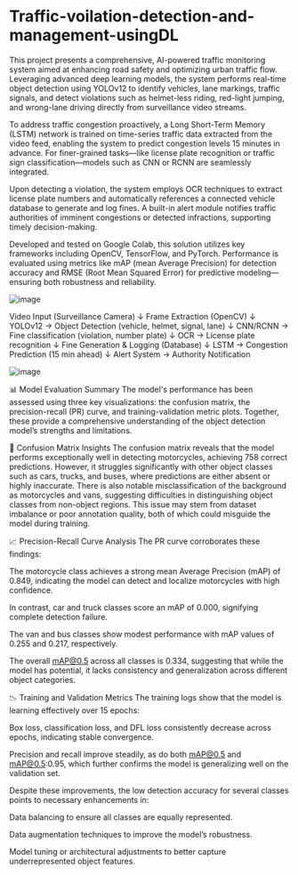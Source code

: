 # Traffic-voilation-detection-and-management-usingDL
This project presents a comprehensive, AI-powered traffic monitoring system aimed at enhancing road safety and optimizing urban traffic flow. Leveraging advanced deep learning models, the system performs real-time object detection using YOLOv12 to identify vehicles, lane markings, traffic signals, and detect violations such as helmet-less riding, red-light jumping, and wrong-lane driving directly from surveillance video streams.

To address traffic congestion proactively, a Long Short-Term Memory (LSTM) network is trained on time-series traffic data extracted from the video feed, enabling the system to predict congestion levels 15 minutes in advance. For finer-grained tasks—like license plate recognition or traffic sign classification—models such as CNN or RCNN are seamlessly integrated.

Upon detecting a violation, the system employs OCR techniques to extract license plate numbers and automatically references a connected vehicle database to generate and log fines. A built-in alert module notifies traffic authorities of imminent congestions or detected infractions, supporting timely decision-making.

Developed and tested on Google Colab, this solution utilizes key frameworks including OpenCV, TensorFlow, and PyTorch. Performance is evaluated using metrics like mAP (mean Average Precision) for detection accuracy and RMSE (Root Mean Squared Error) for predictive modeling—ensuring both robustness and reliability.

![image](https://github.com/user-attachments/assets/3d54c4c0-cb56-473a-8879-6d1fca1fb7c2)

Video Input (Surveillance Camera)
        ↓
  Frame Extraction (OpenCV)
        ↓
  YOLOv12 → Object Detection (vehicle, helmet, signal, lane)
        ↓
  CNN/RCNN → Fine classification (violation, number plate)
        ↓
  OCR → License plate recognition
        ↓
  Fine Generation & Logging (Database)
        ↓
  LSTM → Congestion Prediction (15 min ahead)
        ↓
  Alert System → Authority Notification

![image](https://github.com/user-attachments/assets/160a1382-1e70-4146-929f-af4dc046af43)

📊 Model Evaluation Summary
The model's performance has been assessed using three key visualizations: the confusion matrix, the precision-recall (PR) curve, and training-validation metric plots. Together, these provide a comprehensive understanding of the object detection model’s strengths and limitations.

🔄 Confusion Matrix Insights
The confusion matrix reveals that the model performs exceptionally well in detecting motorcycles, achieving 758 correct predictions. However, it struggles significantly with other object classes such as cars, trucks, and buses, where predictions are either absent or highly inaccurate. There is also notable misclassification of the background as motorcycles and vans, suggesting difficulties in distinguishing object classes from non-object regions. This issue may stem from dataset imbalance or poor annotation quality, both of which could misguide the model during training.

📈 Precision-Recall Curve Analysis
The PR curve corroborates these findings:

The motorcycle class achieves a strong mean Average Precision (mAP) of 0.849, indicating the model can detect and localize motorcycles with high confidence.

In contrast, car and truck classes score an mAP of 0.000, signifying complete detection failure.

The van and bus classes show modest performance with mAP values of 0.255 and 0.217, respectively.

The overall mAP@0.5 across all classes is 0.334, suggesting that while the model has potential, it lacks consistency and generalization across different object categories.

📉 Training and Validation Metrics
The training logs show that the model is learning effectively over 15 epochs:

Box loss, classification loss, and DFL loss consistently decrease across epochs, indicating stable convergence.

Precision and recall improve steadily, as do both mAP@0.5 and mAP@0.5:0.95, which further confirms the model is generalizing well on the validation set.

Despite these improvements, the low detection accuracy for several classes points to necessary enhancements in:

Data balancing to ensure all classes are equally represented.

Data augmentation techniques to improve the model’s robustness.

Model tuning or architectural adjustments to better capture underrepresented object features.
